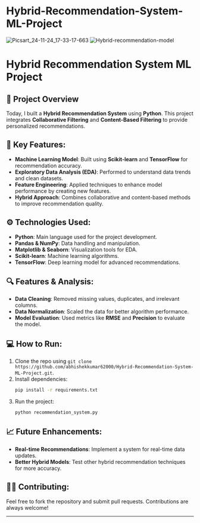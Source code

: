 # Hybrid-Recommendation-System-ML-Project
![Picsart_24-11-24_17-33-17-663](https://github.com/user-attachments/assets/6e40e825-83c8-4d9c-9bd2-948cd8030a52)
![Hybrid-recommendation-model](https://github.com/user-attachments/assets/a4ffd6c7-7086-4980-8cfc-35bc7de19132)

# Hybrid Recommendation System ML Project

## 📝 Project Overview
Today, I built a **Hybrid Recommendation System** using **Python**. This project integrates **Collaborative Filtering** and **Content-Based Filtering** to provide personalized recommendations.

## 🚀 Key Features:
- **Machine Learning Model**: Built using **Scikit-learn** and **TensorFlow** for recommendation accuracy.  
- **Exploratory Data Analysis (EDA)**: Performed to understand data trends and clean datasets.  
- **Feature Engineering**: Applied techniques to enhance model performance by creating new features.  
- **Hybrid Approach**: Combines collaborative and content-based methods to improve recommendation quality.  

## ⚙️ Technologies Used:
- **Python**: Main language used for the project development.  
- **Pandas & NumPy**: Data handling and manipulation.  
- **Matplotlib & Seaborn**: Visualization tools for EDA.  
- **Scikit-learn**: Machine learning algorithms.  
- **TensorFlow**: Deep learning model for advanced recommendations.  

## 🔍 Features & Analysis:
- **Data Cleaning**: Removed missing values, duplicates, and irrelevant columns.  
- **Data Normalization**: Scaled the data for better algorithm performance.  
- **Model Evaluation**: Used metrics like **RMSE** and **Precision** to evaluate the model.  

## 💻 How to Run:
1. Clone the repo using `git clone https://github.com/abhishekkumar62000/Hybrid-Recommendation-System-ML-Project.git`.  
2. Install dependencies:  
   ```bash
   pip install -r requirements.txt  
   ```
3. Run the project:  
   ```bash
   python recommendation_system.py  
   ```

## 📈 Future Enhancements:
- **Real-time Recommendations**: Implement a system for real-time data updates.  
- **Better Hybrid Models**: Test other hybrid recommendation techniques for more accuracy.  



## 🙋‍♂️ Contributing:
Feel free to fork the repository and submit pull requests. Contributions are always welcome!

---


